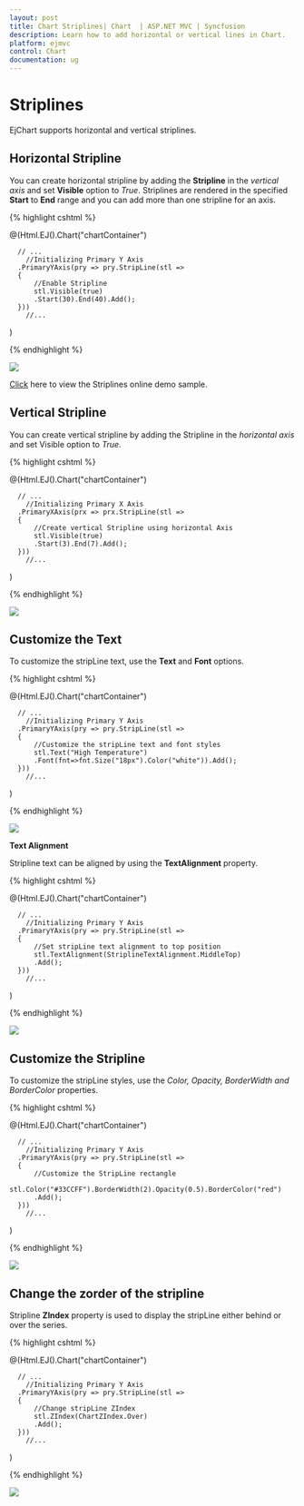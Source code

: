 ```yaml
---
layout: post
title: Chart Striplines| Chart  | ASP.NET MVC | Syncfusion
description: Learn how to add horizontal or vertical lines in Chart.                                                  
platform: ejmvc
control: Chart
documentation: ug
---
```


# Striplines

EjChart supports horizontal and vertical striplines. 

## Horizontal Stripline

You can create horizontal stripline by adding the **Stripline** in the *vertical axis* and set **Visible** option to *True*. Striplines are rendered in the specified **Start** to **End** range and you can add more than one stripline for an axis.


{% highlight cshtml %}

@(Html.EJ().Chart("chartContainer")

      // ...
        //Initializing Primary Y Axis
      .PrimaryYAxis(pry => pry.StripLine(stl =>
      {
          //Enable Stripline
          stl.Visible(true)
          .Start(30).End(40).Add();
      }))
        //...
 )


{% endhighlight %}

![](Striplines_images/Striplines_img1.png)


[Click](http://mvc.syncfusion.com/demos/web/chart/stripline) here to view the Striplines online demo sample.


## Vertical Stripline

You can create vertical stripline by adding the Stripline in the *horizontal axis* and set Visible option to *True*.  


{% highlight cshtml %}

@(Html.EJ().Chart("chartContainer")

      // ...
        //Initializing Primary X Axis
      .PrimaryXAxis(prx => prx.StripLine(stl =>
      {
          //Create vertical Stripline using horizontal Axis
          stl.Visible(true)
          .Start(3).End(7).Add();
      }))
        //...
 )


{% endhighlight %}

![](Striplines_images/Striplines_img2.png)

## Customize the Text

To customize the stripLine text, use the **Text** and **Font** options. 

{% highlight cshtml %}

@(Html.EJ().Chart("chartContainer")

      // ...
        //Initializing Primary Y Axis
      .PrimaryYAxis(pry => pry.StripLine(stl =>
      {
          //Customize the stripLine text and font styles
          stl.Text("High Temperature")
          .Font(fnt=>fnt.Size("18px").Color("white")).Add();
      }))
        //...
 )


{% endhighlight %}

![](Striplines_images/Striplines_img3.png)


**Text Alignment**

Stripline text can be aligned by using the **TextAlignment** property.  

{% highlight cshtml %}

@(Html.EJ().Chart("chartContainer")

      // ...
        //Initializing Primary Y Axis
      .PrimaryYAxis(pry => pry.StripLine(stl =>
      {
          //Set stripLine text alignment to top position
          stl.TextAlignment(StriplineTextAlignment.MiddleTop)
          .Add();
      }))
        //...
 )


{% endhighlight %}

![](Striplines_images/Striplines_img4.png)

## Customize the Stripline

To customize the stripLine styles, use the *Color, Opacity, BorderWidth and BorderColor* properties. 

{% highlight cshtml %}

@(Html.EJ().Chart("chartContainer")

      // ...
        //Initializing Primary Y Axis
      .PrimaryYAxis(pry => pry.StripLine(stl =>
      {
          //Customize the StripLine rectangle
          stl.Color("#33CCFF").BorderWidth(2).Opacity(0.5).BorderColor("red")
          .Add();
      }))
        //...
 )


{% endhighlight %}

![](Striplines_images/Striplines_img5.png)


## Change the zorder of the stripline

Stripline **ZIndex** property is used to display the stripLine either behind or over the series.  

{% highlight cshtml %}

@(Html.EJ().Chart("chartContainer")

      // ...
        //Initializing Primary Y Axis
      .PrimaryYAxis(pry => pry.StripLine(stl =>
      {
          //Change stripLine ZIndex
          stl.ZIndex(ChartZIndex.Over)
          .Add();
      }))
        //...
 )


{% endhighlight %}

![](Striplines_images/Striplines_img6.png)
